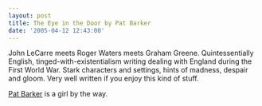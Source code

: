 ```yaml
---
layout: post
title: The Eye in the Door by Pat Barker
date: '2005-04-12 12:43:00'
---
```


John LeCarre meets Roger Waters meets Graham Greene. Quintessentially English, tinged-with-existentialism writing dealing with England during the First World War. Stark characters and settings, hints of madness, despair and gloom. Very well written if you enjoy this kind of stuff.

<a href="http://www.mtmercy.edu/classes/barkerbio.htm" target="_blank">Pat Barker</a> is a girl by the way.